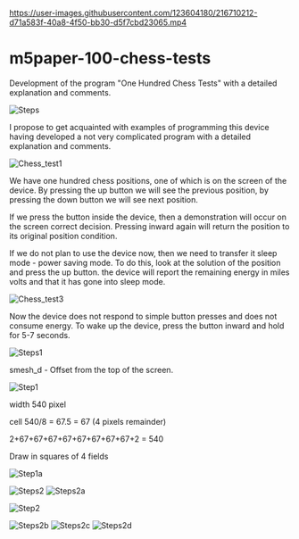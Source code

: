 

https://user-images.githubusercontent.com/123604180/216710212-d71a583f-40a8-4f50-bb30-d5f7cbd23065.mp4

# m5paper-100-chess-tests
  Development of the program "One Hundred Chess Tests" with a detailed explanation and comments.
  
![Steps](https://user-images.githubusercontent.com/123604180/216603021-c671f4eb-6af7-42f6-8ee6-7a7734793407.png)

  I propose to get acquainted with examples of programming this device
having developed a not very complicated program with a detailed explanation and
comments.

![Chess_test1](https://user-images.githubusercontent.com/123604180/215561834-b665babd-4bc5-4c52-ac05-12b1b60a2625.png)

  We have one hundred chess positions, one of which is on the screen of the device.
By pressing the up button we will see the previous position, by pressing the down
button we will see next position.

  If we press the button inside the device, then a demonstration will occur on the screen
correct decision. Pressing inward again will return the position to its original position
condition.

  If we do not plan to use the device now, then we need to transfer it
sleep mode - power saving mode. To do this, look at the solution of the position
and press the up button. the device will report the remaining energy in miles volts and
that it has gone into sleep mode.

![Chess_test3](https://user-images.githubusercontent.com/123604180/215562811-cad6c16e-82f6-4ea2-a36b-5a48af777c17.png)

  Now the device does not respond to simple button presses and does not consume energy.
To wake up the device, press the button inward and hold for 5-7 seconds.

![Steps1](https://user-images.githubusercontent.com/123604180/216712285-1276b2e2-5c8a-470b-8312-e1b1548cb60c.png)

smesh_d - Offset from the top of the screen.

![Step1](https://user-images.githubusercontent.com/123604180/216608160-eb4640d3-11b6-44ef-9273-915effe656e3.png)

  width 540 pixel
  
  cell 540/8 = 67.5 = 67 (4 pixels remainder)
  
  2+67+67+67+67+67+67+67+67+2 = 540
  
  Draw in squares of 4 fields
  
  ![Step1a](https://user-images.githubusercontent.com/123604180/216630382-95083958-eb98-49d0-a49c-ec664f695169.png)

![Steps2](https://user-images.githubusercontent.com/123604180/216787825-f63eb3df-9759-453e-a252-533be7b8a9a1.png)
![Steps2a](https://user-images.githubusercontent.com/123604180/216787823-9cb7b4b7-2fae-4a71-8f50-cec091c4207e.png)

![Step2](https://user-images.githubusercontent.com/123604180/216787816-8c9012dc-f10d-474e-9c4b-2457b26e6f90.png)

![Steps2b](https://user-images.githubusercontent.com/123604180/216790927-e1fbf246-5771-47e1-8e2e-655f25f97051.png)
![Steps2c](https://user-images.githubusercontent.com/123604180/216790930-8995a4bc-a7a2-4ce1-b8ef-e3d34a542758.png)
![Steps2d](https://user-images.githubusercontent.com/123604180/216791056-d69a8c12-591f-4ab3-9674-e5a2b6b7c269.png)


